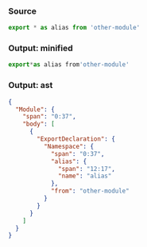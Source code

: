 ### Source
```js source:module
export * as alias from 'other-module'
```

### Output: minified
```js
export*as alias from'other-module'
```

### Output: ast
```json
{
  "Module": {
    "span": "0:37",
    "body": [
      {
        "ExportDeclaration": {
          "Namespace": {
            "span": "0:37",
            "alias": {
              "span": "12:17",
              "name": "alias"
            },
            "from": "other-module"
          }
        }
      }
    ]
  }
}
```
